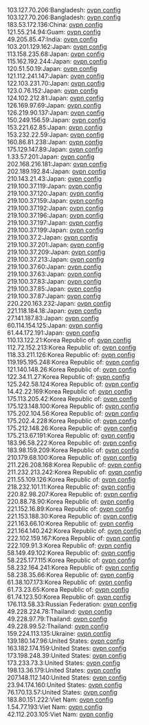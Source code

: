 103.127.70.206:Bangladesh: [ovpn config](vpn/103_127_70_206.ovpn)  
103.127.70.206:Bangladesh: [ovpn config](vpn/103_127_70_206.ovpn)  
183.53.172.136:China: [ovpn config](vpn/183_53_172_136.ovpn)  
121.55.214.94:Guam: [ovpn config](vpn/121_55_214_94.ovpn)  
49.205.85.47:India: [ovpn config](vpn/49_205_85_47.ovpn)  
103.201.129.162:Japan: [ovpn config](vpn/103_201_129_162.ovpn)  
113.158.235.68:Japan: [ovpn config](vpn/113_158_235_68.ovpn)  
115.162.192.244:Japan: [ovpn config](vpn/115_162_192_244.ovpn)  
120.51.50.19:Japan: [ovpn config](vpn/120_51_50_19.ovpn)  
121.112.241.147:Japan: [ovpn config](vpn/121_112_241_147.ovpn)  
122.103.231.70:Japan: [ovpn config](vpn/122_103_231_70.ovpn)  
123.0.76.152:Japan: [ovpn config](vpn/123_0_76_152.ovpn)  
124.102.212.81:Japan: [ovpn config](vpn/124_102_212_81.ovpn)  
126.169.97.69:Japan: [ovpn config](vpn/126_169_97_69.ovpn)  
126.219.90.137:Japan: [ovpn config](vpn/126_219_90_137.ovpn)  
150.249.156.59:Japan: [ovpn config](vpn/150_249_156_59.ovpn)  
153.221.62.85:Japan: [ovpn config](vpn/153_221_62_85.ovpn)  
153.232.22.59:Japan: [ovpn config](vpn/153_232_22_59.ovpn)  
160.86.81.238:Japan: [ovpn config](vpn/160_86_81_238.ovpn)  
175.129.147.89:Japan: [ovpn config](vpn/175_129_147_89.ovpn)  
1.33.57.201:Japan: [ovpn config](vpn/1_33_57_201.ovpn)  
202.168.216.181:Japan: [ovpn config](vpn/202_168_216_181.ovpn)  
202.189.192.84:Japan: [ovpn config](vpn/202_189_192_84.ovpn)  
210.143.21.43:Japan: [ovpn config](vpn/210_143_21_43.ovpn)  
219.100.37.119:Japan: [ovpn config](vpn/219_100_37_119.ovpn)  
219.100.37.120:Japan: [ovpn config](vpn/219_100_37_120.ovpn)  
219.100.37.159:Japan: [ovpn config](vpn/219_100_37_159.ovpn)  
219.100.37.192:Japan: [ovpn config](vpn/219_100_37_192.ovpn)  
219.100.37.196:Japan: [ovpn config](vpn/219_100_37_196.ovpn)  
219.100.37.197:Japan: [ovpn config](vpn/219_100_37_197.ovpn)  
219.100.37.199:Japan: [ovpn config](vpn/219_100_37_199.ovpn)  
219.100.37.2:Japan: [ovpn config](vpn/219_100_37_2.ovpn)  
219.100.37.201:Japan: [ovpn config](vpn/219_100_37_201.ovpn)  
219.100.37.209:Japan: [ovpn config](vpn/219_100_37_209.ovpn)  
219.100.37.213:Japan: [ovpn config](vpn/219_100_37_213.ovpn)  
219.100.37.60:Japan: [ovpn config](vpn/219_100_37_60.ovpn)  
219.100.37.63:Japan: [ovpn config](vpn/219_100_37_63.ovpn)  
219.100.37.83:Japan: [ovpn config](vpn/219_100_37_83.ovpn)  
219.100.37.85:Japan: [ovpn config](vpn/219_100_37_85.ovpn)  
219.100.37.87:Japan: [ovpn config](vpn/219_100_37_87.ovpn)  
220.220.163.232:Japan: [ovpn config](vpn/220_220_163_232.ovpn)  
221.118.184.18:Japan: [ovpn config](vpn/221_118_184_18.ovpn)  
27.141.187.83:Japan: [ovpn config](vpn/27_141_187_83.ovpn)  
60.114.154.125:Japan: [ovpn config](vpn/60_114_154_125.ovpn)  
61.44.172.191:Japan: [ovpn config](vpn/61_44_172_191.ovpn)  
110.13.122.21:Korea Republic of: [ovpn config](vpn/110_13_122_21.ovpn)  
112.72.152.213:Korea Republic of: [ovpn config](vpn/112_72_152_213.ovpn)  
118.33.211.126:Korea Republic of: [ovpn config](vpn/118_33_211_126.ovpn)  
119.195.195.248:Korea Republic of: [ovpn config](vpn/119_195_195_248.ovpn)  
121.140.148.26:Korea Republic of: [ovpn config](vpn/121_140_148_26.ovpn)  
122.34.11.27:Korea Republic of: [ovpn config](vpn/122_34_11_27.ovpn)  
125.242.58.124:Korea Republic of: [ovpn config](vpn/125_242_58_124.ovpn)  
14.42.22.169:Korea Republic of: [ovpn config](vpn/14_42_22_169.ovpn)  
175.113.205.42:Korea Republic of: [ovpn config](vpn/175_113_205_42.ovpn)  
175.123.148.100:Korea Republic of: [ovpn config](vpn/175_123_148_100.ovpn)  
175.202.104.56:Korea Republic of: [ovpn config](vpn/175_202_104_56.ovpn)  
175.202.4.228:Korea Republic of: [ovpn config](vpn/175_202_4_228.ovpn)  
175.212.148.26:Korea Republic of: [ovpn config](vpn/175_212_148_26.ovpn)  
175.213.67.191:Korea Republic of: [ovpn config](vpn/175_213_67_191.ovpn)  
183.96.58.222:Korea Republic of: [ovpn config](vpn/183_96_58_222.ovpn)  
183.98.159.209:Korea Republic of: [ovpn config](vpn/183_98_159_209.ovpn)  
210.179.68.100:Korea Republic of: [ovpn config](vpn/210_179_68_100.ovpn)  
211.226.208.168:Korea Republic of: [ovpn config](vpn/211_226_208_168.ovpn)  
211.232.213.242:Korea Republic of: [ovpn config](vpn/211_232_213_242.ovpn)  
211.55.109.126:Korea Republic of: [ovpn config](vpn/211_55_109_126.ovpn)  
218.232.101.11:Korea Republic of: [ovpn config](vpn/218_232_101_11.ovpn)  
220.82.98.207:Korea Republic of: [ovpn config](vpn/220_82_98_207.ovpn)  
220.88.78.90:Korea Republic of: [ovpn config](vpn/220_88_78_90.ovpn)  
221.152.16.89:Korea Republic of: [ovpn config](vpn/221_152_16_89.ovpn)  
221.153.188.30:Korea Republic of: [ovpn config](vpn/221_153_188_30.ovpn)  
221.163.66.10:Korea Republic of: [ovpn config](vpn/221_163_66_10.ovpn)  
221.164.140.242:Korea Republic of: [ovpn config](vpn/221_164_140_242.ovpn)  
222.102.159.167:Korea Republic of: [ovpn config](vpn/222_102_159_167.ovpn)  
222.109.91.3:Korea Republic of: [ovpn config](vpn/222_109_91_3.ovpn)  
58.149.49.102:Korea Republic of: [ovpn config](vpn/58_149_49_102.ovpn)  
58.225.177.115:Korea Republic of: [ovpn config](vpn/58_225_177_115.ovpn)  
58.232.164.241:Korea Republic of: [ovpn config](vpn/58_232_164_241.ovpn)  
58.238.35.66:Korea Republic of: [ovpn config](vpn/58_238_35_66.ovpn)  
61.38.107.173:Korea Republic of: [ovpn config](vpn/61_38_107_173.ovpn)  
61.73.23.65:Korea Republic of: [ovpn config](vpn/61_73_23_65.ovpn)  
61.74.123.50:Korea Republic of: [ovpn config](vpn/61_74_123_50.ovpn)  
176.113.58.33:Russian Federation: [ovpn config](vpn/176_113_58_33.ovpn)  
49.228.224.78:Thailand: [ovpn config](vpn/49_228_224_78.ovpn)  
49.228.97.79:Thailand: [ovpn config](vpn/49_228_97_79.ovpn)  
49.228.99.52:Thailand: [ovpn config](vpn/49_228_99_52.ovpn)  
159.224.113.135:Ukraine: [ovpn config](vpn/159_224_113_135.ovpn)  
139.180.147.96:United States: [ovpn config](vpn/139_180_147_96.ovpn)  
163.182.174.159:United States: [ovpn config](vpn/163_182_174_159.ovpn)  
173.198.248.39:United States: [ovpn config](vpn/173_198_248_39.ovpn)  
173.233.73.3:United States: [ovpn config](vpn/173_233_73_3.ovpn)  
198.13.36.179:United States: [ovpn config](vpn/198_13_36_179.ovpn)  
207.148.112.140:United States: [ovpn config](vpn/207_148_112_140.ovpn)  
23.94.174.160:United States: [ovpn config](vpn/23_94_174_160.ovpn)  
76.170.13.57:United States: [ovpn config](vpn/76_170_13_57.ovpn)  
183.80.151.222:Viet Nam: [ovpn config](vpn/183_80_151_222.ovpn)  
1.54.77.193:Viet Nam: [ovpn config](vpn/1_54_77_193.ovpn)  
42.112.203.105:Viet Nam: [ovpn config](vpn/42_112_203_105.ovpn)  
